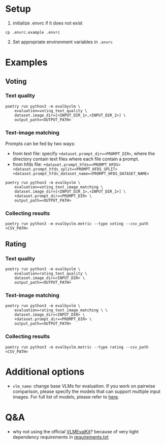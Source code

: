 # Setup

1. initialize .envrc if it does not exist

```
cp .envrc.example .envrc
```

2. Set appropriate environment variables in `.envrc`

# Examples

## Voting

### Text quality

```
poetry run python3 -m evalbyvlm \
    evaluation=voting_text_quality \
    dataset.image_dir=[<INPUT_DIR_1>,<INPUT_DIR_2>] \
    output_path=<OUTPUT_PATH>
```

### Text-image matching
Prompts can be fed by two ways:

- from text file: specify `+dataset.prompt_dir=<PROMPT_DIR>`, where the directory contain text files where each file contain a prompt.
- from hfds file: `+dataset.prompt_hfds=<PROMPT_HFDS> +dataset.prompt_hfds_split=<PROMPT_HFDS_SPLIT> +dataset.prompt_hfds_dataset_name=<PROMPT_HFDS_DATASET_NAME>`

```
poetry run python3 -m evalbyvlm \
    evaluation=voting_text_image_matching \
    dataset.image_dir=[<INPUT_DIR_1>,<INPUT_DIR_2>] \
    +dataset.prompt_dir=<PROMPT_DIR> \
    output_path=<OUTPUT_PATH>
```

### Collecting results

```
poetry run python3 -m evalbyvlm.metric --type voting --csv_path <CSV_PATH>
```

## Rating

### Text quality
```
poetry run python3 -m evalbyvlm \
    evaluation=rating_text_quality \
    dataset.image_dir=<INPUT_DIR> \
    output_path=<OUTPUT_PATH>
```

### Text-image matching
```
poetry run python3 -m evalbyvlm \
    evaluation=rating_text_image_matching \ \
    dataset.image_dir=<INPUT_DIR> \
    +dataset.prompt_dir=<PROMPT_DIR> \
    output_path=<OUTPUT_PATH>
```
### Collecting results

```
poetry run python3 -m evalbyvlm.metric --type rating --csv_path <CSV_PATH>
```

# Additional options
- `vlm_name`: change base VLMs for evaluation. If you work on pairwise comparison, please specify the models that can support multiple input images. For full list of models, please refer to [here](https://github.com/open-compass/VLMEvalKit/tree/main?tab=readme-ov-file#-datasets-models-and-evaluation-results).

# Q&A
- why not using the official [VLMEvalKit](https://github.com/open-compass/VLMEvalKit)?
because of very tight dependency requirements in [requirements.txt](https://github.com/open-compass/VLMEvalKit/blob/main/requirements.txt)